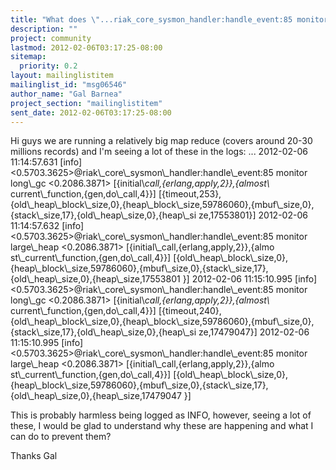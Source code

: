 ```yaml
---
title: "What does \"...riak_core_sysmon_handler:handle_event:85 monitor	long_gc...\" mean?"
description: ""
project: community
lastmod: 2012-02-06T03:17:25-08:00
sitemap:
  priority: 0.2
layout: mailinglistitem
mailinglist_id: "msg06546"
author_name: "Gal Barnea"
project_section: "mailinglistitem"
sent_date: 2012-02-06T03:17:25-08:00
---
```



Hi guys
we are running a relatively big map reduce (covers around 20-30 millions
records) and I'm seeing a lot of these in the logs:
...
2012-02-06 11:14:57.631 [info]
&lt;0.5703.3625&gt;@riak\\_core\\_sysmon\\_handler:handle\\_event:85 monitor long\\_gc
&lt;0.2086.3871&gt; [{initial\\_call,{erlang,apply,2}},{almost\\_
current\\_function,{gen,do\\_call,4}}]
[{timeout,253},{old\\_heap\\_block\\_size,0},{heap\\_block\\_size,59786060},{mbuf\\_size,0},{stack\\_size,17},{old\\_heap\\_size,0},{heap\\_si
ze,17553801}]
2012-02-06 11:14:57.632 [info]
&lt;0.5703.3625&gt;@riak\\_core\\_sysmon\\_handler:handle\\_event:85 monitor large\\_heap
&lt;0.2086.3871&gt; [{initial\\_call,{erlang,apply,2}},{almo
st\\_current\\_function,{gen,do\\_call,4}}]
[{old\\_heap\\_block\\_size,0},{heap\\_block\\_size,59786060},{mbuf\\_size,0},{stack\\_size,17},{old\\_heap\\_size,0},{heap\\_size,17553801
}]
2012-02-06 11:15:10.995 [info]
&lt;0.5703.3625&gt;@riak\\_core\\_sysmon\\_handler:handle\\_event:85 monitor long\\_gc
&lt;0.2086.3871&gt; [{initial\\_call,{erlang,apply,2}},{almost\\_
current\\_function,{gen,do\\_call,4}}]
[{timeout,240},{old\\_heap\\_block\\_size,0},{heap\\_block\\_size,59786060},{mbuf\\_size,0},{stack\\_size,17},{old\\_heap\\_size,0},{heap\\_si
ze,17479047}]
2012-02-06 11:15:10.995 [info]
&lt;0.5703.3625&gt;@riak\\_core\\_sysmon\\_handler:handle\\_event:85 monitor large\\_heap
&lt;0.2086.3871&gt; [{initial\\_call,{erlang,apply,2}},{almo
st\\_current\\_function,{gen,do\\_call,4}}]
[{old\\_heap\\_block\\_size,0},{heap\\_block\\_size,59786060},{mbuf\\_size,0},{stack\\_size,17},{old\\_heap\\_size,0},{heap\\_size,17479047
}]

This is probably harmless being logged as INFO, however, seeing a lot of
these, I would be glad to understand why these are happening and what I can
do to prevent them?

Thanks
Gal
